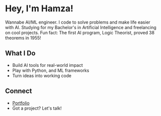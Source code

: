 <xaiArtifact artifact_id="563c7615-c705-43f1-99f2-cb98119cb830" artifact_version_id="0492499c-b5b1-43e8-a46f-b7eb99a18054" title="README.md" contentType="text/markdown">

# Hey, I'm Hamza!

Wannabe AI/ML engineer. I code to solve problems and make life easier with AI. Studying for my Bachelor's in Artificial Intelligence and freelancing on cool projects.
Fun fact: The first AI program, Logic Theorist, proved 38 theorems in 1955!

## What I Do
- Build AI tools for real-world impact
- Play with Python, and ML frameworks
- Turn ideas into working code

## Connect
- [Portfolio](https://hamza-amin-4365.github.io/)
- Got a project? Let's talk!

</xaiArtifact>
